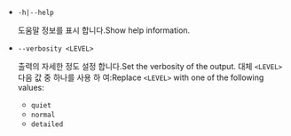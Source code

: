 * `-h|--help`

  <span data-ttu-id="aad67-101">도움말 정보를 표시 합니다.</span><span class="sxs-lookup"><span data-stu-id="aad67-101">Show help information.</span></span>

* `--verbosity <LEVEL>`

  <span data-ttu-id="aad67-102">출력의 자세한 정도 설정 합니다.</span><span class="sxs-lookup"><span data-stu-id="aad67-102">Set the verbosity of the output.</span></span> <span data-ttu-id="aad67-103">대체 `<LEVEL>` 다음 값 중 하나를 사용 하 여:</span><span class="sxs-lookup"><span data-stu-id="aad67-103">Replace `<LEVEL>` with one of the following values:</span></span>
  
  * `quiet`
  * `normal`
  * `detailed`